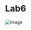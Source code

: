# Lab6
![image](https://user-images.githubusercontent.com/92136735/144548976-b571c68e-af6b-4ee2-8a0b-7c960d8d34c7.png)
